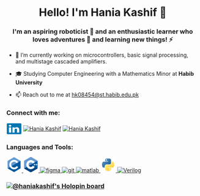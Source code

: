 <h1 align="center">Hello! I'm Hania Kashif 🌟</h1>
<h3 align="center">I'm an aspiring roboticist 🤖 and an enthusiastic learner who loves adventures 🚀 and learning new things! ⚡ </h3>

- 🔭 I’m currently working on microcontrollers, basic signal processing, and multistage cascaded amplifiers.

- 🎓 Studying Computer Engineering with a Mathematics Minor at **Habib University**

- 📫 Reach out to me at hk08454@st.habib.edu.pk

<h3 align="left">Connect with me:</h3>
<p align="left">
<a href="https://www.linkedin.com/in/hania-kashif-/" target="blank"><img align="center" src="https://raw.githubusercontent.com/devicons/devicon/master/icons/linkedin/linkedin-original.svg" alt="Hania Kashif" height="30" width="40" /></a>
<a href="https://www.facebook.com/profile.php?id=100009175314487" target="blank"><img align="center" src="https://raw.githubusercontent.com/rahuldkjain/github-profile-readme-generator/master/src/images/icons/Social/facebook.svg" alt="Hania Kashif" height="30" width="40" /></a>
<a href="https://www.instagram.com/anya.waku_waku_/" target="blank"><img align="center" src="https://raw.githubusercontent.com/rahuldkjain/github-profile-readme-generator/master/src/images/icons/Social/instagram.svg" alt="Hania Kashif" height="30" width="40" /></a>
</p>

<h3 align="left">Languages and Tools:</h3>
<p align="left">  </a> <a href="https://www.cprogramming.com/" target="_blank" rel="noreferrer"> <img src="https://raw.githubusercontent.com/devicons/devicon/master/icons/c/c-original.svg" alt="c" width="40" height="40"/> </a> <a href="https://www.w3schools.com/cpp/" target="_blank" rel="noreferrer"> <img src="https://raw.githubusercontent.com/devicons/devicon/master/icons/cplusplus/cplusplus-original.svg" alt="cplusplus" width="40" height="40"/> </a> <a href="https://www.figma.com/" target="_blank" rel="noreferrer"> <img src="https://www.vectorlogo.zone/logos/figma/figma-icon.svg" alt="figma" width="40" height="40"/> </a> <a href="https://git-scm.com/" target="_blank" rel="noreferrer"> <img src="https://www.vectorlogo.zone/logos/git-scm/git-scm-icon.svg" alt="git" width="40" height="40"/> </a> <a href="https://www.mathworks.com/" target="_blank" rel="noreferrer"> <img src="https://upload.wikimedia.org/wikipedia/commons/2/21/Matlab_Logo.png" alt="matlab" width="40" height="40"/> </a> <a href="https://www.python.org" target="_blank" rel="noreferrer"> <img src="https://raw.githubusercontent.com/devicons/devicon/master/icons/python/python-original.svg" alt="python" width="40" height="40"/> <a href="https://www.xilinx.com/products/design-tools/vivado.html" target="_blank" rel="noreferrer"> <img src="https://user-images.githubusercontent.com/3611330/51789332-126e5400-2188-11e9-808e-37c633755ddf.png" alt="Verilog" width="40" height="40"/> </a> </p>

### [![@haniakashif's Holopin board](https://holopin.me/haniakashif)](https://holopin.io/@haniakashif)

<!--
**haniakashif/haniakashif** is a ✨ _special_ ✨ repository because its `README.md` (this file) appears on your GitHub profile.

Here are some ideas to get you started:

- 🔭 I’m currently working on ...
- 🌱 I’m currently learning ...
- 👯 I’m looking to collaborate on ...
- 🤔 I’m looking for help with ...
- 💬 Ask me about ...
- 📫 How to reach me: ...
- 😄 Pronouns: ...
- ⚡ Fun fact: ...
-->
